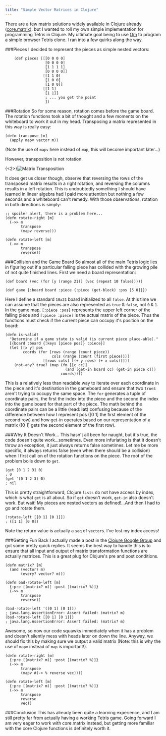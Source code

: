 ```yaml
---
title: "Simple Vector Matrices in Clojure"
---
```


There are a few matrix solutions widely available in Clojure already ([core.matrix](https://github.com/mikera/core.matrix)), but I wanted to roll my own simple implementation for programming Tetris in Clojure. My ultimate goal being to use [Om](https://github.com/swannodette/om) to program a simple browser Tetris clone. I ran into a few quirks along the way.

###Pieces
I decided to represent the pieces as simple nested vectors:
```prettyprint lang-clj
    (def pieces [[[0 0 0 0]
                  [0 0 0 0]
                  [1 1 1 1]
                  [0 0 0 0]]
                 [[1 1 0]
                  [1 0 0]
                  [1 0 0]]
                 [[1 1]
                  [1 1]]
                  ; ... you get the point
                  ])
```

###Rotation
So for some reason, rotation comes before the game board. The rotation functions took a bit of thought and a few moments on the whiteboard to work it out in my head. Transposing a matrix represented in this way is really easy:

```prettyprint lang-clj
(defn transpose [m]
  (apply mapv vector m))
```
(Note the use of `mapv` here instead of `map`, this will become important later...)

However, transposition is not rotation.

{<2>}![Matrix Transposition](/content/images/2014/May/matrix-transpose-3-by-3.gif)

It does get us closer though, observe that reversing the rows of the transposed matrix results in a right rotation, and reversing the columns results in a left rotation. This is undoubtedly something I should have learned in linear algebra had I paid more attention but nothing a few seconds and a whiteboard can't remedy. With those observations, rotation in both directions is simply:

```prettyprint lang-clj
;; spoiler alert, there is a problem here...
(defn rotate-right [m]
  (->> m
       transpose
       (mapv reverse)))

(defn rotate-left [m]
  (->> m
       transpose
       reverse))
```

###Collision and the Game Board
So almost all of the main Tetris logic lies in figuring out if a particular falling piece has collided with the growing pile of not quite finished lines. First we need a board representation:

```prettyprint lang-clj
(def board (vec (for [y (range 21)] (vec (repeat 10 false)))))

(def game {:board board :piece {:piece (get-block) :pos [5 0]}})
```
Here I define a standard `10x21` board initialized to all `false`. At this time we can assume that the pieces are also represented as `true` & `false`, not `0` & `1`. In the game map, `[:piece :pos]` represents the upper left corner of the falling piece and `[:piece :piece]` is the actual matrix of the piece. Thus the functions must check if the current piece can occupy it's position on the board:

```prettyprint lang-clj
(defn is-valid?
  "Determine if a game state is valid (is current piece place-able)."
  [{board :board {:keys [piece pos]} :piece}]
  (let [[x y] pos
        coords (for [rows (range (count piece))
                     cols (range (count (first piece)))]
                 [[rows cols] [(+ y rows) (+ x cols)]])]
    (not-any? true? (map (fn [[c cc]]
                           (and (get-in board cc) (get-in piece c)))
                         coords))))
```

This is a relatively less than readable way to iterate over each coordinate in the piece and it's destination in the gameboard and ensure that two `true`s aren't trying to occupy the same space. The `for` generates a tuple of coordinate pairs, the first the index into the piece and the second the index into the game board for that part of the piece. The math behind the coordinate pairs can be a little (read: **lot**) confusing because of the difference between how I represent pos ([0 1] the first element of the second row) and how get-in operates based on our representation of a matrix ([0 1] gets the second element of the first row).

###Why It Doesn't Work...
This hasn't all been for naught, but it's true, the code doesn't quite work...sometimes. Even more infuriating is that it doesn't throw an exception, it just always returns false sometimes. Let me be more specific, it always returns false (even when there should be a collision) when I first call on of the rotation functions on the piece. The root of the problem boils down to `get`.

```prettyprint lang-clj
(get [0 1 2 3] 0)
; 0
(get '(0 1 2 3) 0)
; nil
```
This is pretty straightforward, Clojure `lists` do not have access by index, which is what `get` is all about. So if `get` doesn't work, `get-in` also doesn't work. But wait! My pieces are nested vectors as defined!...And then I had to go and rotate them.

```prettyprint lang-clj
(rotate-left [[0 1] [0 1]])
; ([1 1] [0 0])
```
Note the return value is actually a `seq` of `vector`s. I've lost my index access!

###Getting Fun Back
I actually made a post in the [Clojure Google Group](https://groups.google.com/forum/#!topic/clojure/Al-U7QQmM8s) and got some pretty quick replies. It seems the best way to handle this is to ensure that all input and output of matrix transformation functions are actually matrices. This is a great plug for Clojure's pre and post conditions.

```prettyprint lang-clj
(defn matrix? [m]
  (and (vector? m)
       (every? vector? m)))
       
(defn bad-rotate-left [m]
  {:pre [(matrix? m)] :post [(matrix? %)]}
  (->> m
       transpose
       reverse))
       
(bad-rotate-left '([0 1] [0 1]))
; java.lang.AssertionError: Assert failed: (matrix? m)
(bad-rotate-left [[0 1] [0 1]])
; java.lang.AssertionError: Assert failed: (matrix? m)
```
Awesome, so now our code squawks immediately when it has a problem and doesn't silently mess with heads later on down the line. Anyway, we should fix this by making sure we output a valid matrix (Note: this is why the use of `mapv` instead of `map` is important!).

```prettyprint lang-clj
(defn rotate-right [m]
  {:pre [(matrix? m)] :post [(matrix? %)]}
  (->> m
       transpose
       (mapv #(-> % reverse vec))))

(defn rotate-left [m]
  {:pre [(matrix? m)] :post [(matrix? %)]}
  (->> m
       transpose
       reverse
       vec))
```

###Conclusion
This has already been quite a learning experience, and I am still pretty far from actually having a working Tetris game. Going forward I am very eager to work with core.matrix instead, but getting more familiar with the core Clojure functions is definitely worth it.